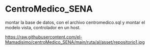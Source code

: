# CentroMedico_SENA



montar la base de datos, con el archivo centromedico.sql y montar el modelo vista, controlador en un host.



https://raw.githubusercontent.com/el-Mamadisimo/centroMedico_SENA/main/ruta/al/asset/repositorio1.jpg
